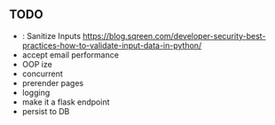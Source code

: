 ## TODO

- : Sanitize Inputs
  https://blog.sqreen.com/developer-security-best-practices-how-to-validate-input-data-in-python/
- accept email
performance
- OOP ize
- concurrent
- prerender pages
- logging
- make it a flask endpoint
- persist to DB
